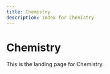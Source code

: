 ```yaml
---
title: Chemistry
description: Index for Chemistry
---
```


# Chemistry 

This is the landing page for Chemistry.
